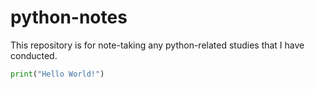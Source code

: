# python-notes
This repository is for note-taking any python-related studies that I have conducted.

```python
print("Hello World!")
```
